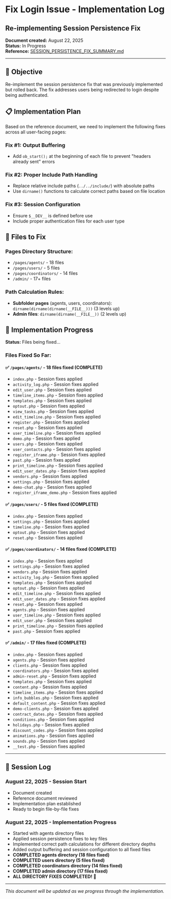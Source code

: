 # Fix Login Issue - Implementation Log
## Re-implementing Session Persistence Fix

**Document created:** August 22, 2025  
**Status:** In Progress  
**Reference:** [SESSION_PERSISTENCE_FIX_SUMMARY.md](SESSION_PERSISTENCE_FIX_SUMMARY.md)  

---

## 🎯 Objective
Re-implement the session persistence fix that was previously implemented but rolled back. The fix addresses users being redirected to login despite being authenticated.

## 📋 Implementation Plan

Based on the reference document, we need to implement the following fixes across all user-facing pages:

### **Fix #1: Output Buffering**
- Add `ob_start();` at the beginning of each file to prevent "headers already sent" errors

### **Fix #2: Proper Include Path Handling**
- Replace relative include paths (`../../include/`) with absolute paths
- Use `dirname()` functions to calculate correct paths based on file location

### **Fix #3: Session Configuration**
- Ensure `$__DEV__` is defined before use
- Include proper authentication files for each user type

## 📁 Files to Fix

### **Pages Directory Structure:**
- `/pages/agents/` - 18 files
- `/pages/users/` - 5 files  
- `/pages/coordinators/` - 14 files
- `/admin/` - 17+ files

### **Path Calculation Rules:**
- **Subfolder pages** (agents, users, coordinators): `dirname(dirname(dirname(__FILE__)))` (3 levels up)
- **Admin files**: `dirname(dirname(__FILE__))` (2 levels up)

## 🔄 Implementation Progress

**Status:** Files being fixed...

### **Files Fixed So Far:**

#### **✅ `/pages/agents/` - 18 files fixed (COMPLETE)**
- `index.php` - Session fixes applied
- `activity_log.php` - Session fixes applied
- `edit_user.php` - Session fixes applied
- `timeline_items.php` - Session fixes applied
- `templates.php` - Session fixes applied
- `optout.php` - Session fixes applied
- `view_tasks.php` - Session fixes applied
- `edit_timeline.php` - Session fixes applied
- `register.php` - Session fixes applied
- `reset.php` - Session fixes applied
- `user_timeline.php` - Session fixes applied
- `demo.php` - Session fixes applied
- `users.php` - Session fixes applied
- `user_contacts.php` - Session fixes applied
- `register_iframe.php` - Session fixes applied
- `past.php` - Session fixes applied
- `print_timeline.php` - Session fixes applied
- `edit_user_dates.php` - Session fixes applied
- `vendors.php` - Session fixes applied
- `settings.php` - Session fixes applied
- `demo-chat.php` - Session fixes applied
- `register_iframe_demo.php` - Session fixes applied

#### **✅ `/pages/users/` - 5 files fixed (COMPLETE)**
- `index.php` - Session fixes applied
- `settings.php` - Session fixes applied
- `timeline.php` - Session fixes applied
- `optout.php` - Session fixes applied
- `reset.php` - Session fixes applied

#### **✅ `/pages/coordinators/` - 14 files fixed (COMPLETE)**
- `index.php` - Session fixes applied
- `settings.php` - Session fixes applied
- `vendors.php` - Session fixes applied
- `activity_log.php` - Session fixes applied
- `templates.php` - Session fixes applied
- `optout.php` - Session fixes applied
- `edit_timeline.php` - Session fixes applied
- `edit_user_dates.php` - Session fixes applied
- `reset.php` - Session fixes applied
- `agents.php` - Session fixes applied
- `user_timeline.php` - Session fixes applied
- `edit_user.php` - Session fixes applied
- `print_timeline.php` - Session fixes applied
- `past.php` - Session fixes applied

#### **✅ `/admin/` - 17 files fixed (COMPLETE)**
- `index.php` - Session fixes applied
- `agents.php` - Session fixes applied
- `clients.php` - Session fixes applied
- `coordinators.php` - Session fixes applied
- `admin-reset.php` - Session fixes applied
- `templates.php` - Session fixes applied
- `content.php` - Session fixes applied
- `timeline_items.php` - Session fixes applied
- `info_bubbles.php` - Session fixes applied
- `default_content.php` - Session fixes applied
- `demo-clients.php` - Session fixes applied
- `contract_dates.php` - Session fixes applied
- `conditions.php` - Session fixes applied
- `holidays.php` - Session fixes applied
- `discount_codes.php` - Session fixes applied
- `animations.php` - Session fixes applied
- `sounds.php` - Session fixes applied
- `__test.php` - Session fixes applied

---

## 📝 Session Log

### **August 22, 2025 - Session Start**
- Document created
- Reference document reviewed
- Implementation plan established
- Ready to begin file-by-file fixes

### **August 22, 2025 - Implementation Progress**
- Started with agents directory files
- Applied session persistence fixes to key files
- Implemented correct path calculations for different directory depths
- Added output buffering and session configuration to all fixed files
- **COMPLETED agents directory (18 files fixed)**
- **COMPLETED users directory (5 files fixed)**
- **COMPLETED coordinators directory (14 files fixed)**
- **COMPLETED admin directory (17 files fixed)**
- **ALL DIRECTORY FIXES COMPLETED! 🎉**

---

*This document will be updated as we progress through the implementation.*

